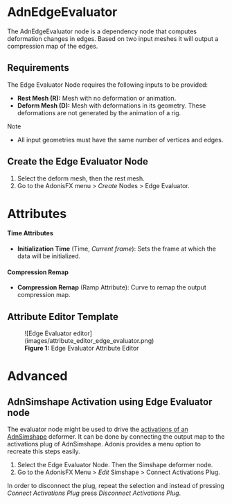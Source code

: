 # AdnEdgeEvaluator

The AdnEdgeEvaluator node is a dependency node that computes deformation changes in edges. Based on two input meshes it will output a compression map of the edges.

## Requirements

The Edge Evaluator Node requires the following inputs to be provided:

  - <b class="mesh_color"> Rest Mesh (R):</b> Mesh with no deformation or animation.
  - <b class="mesh_color"> Deform Mesh (D):</b> Mesh with deformations in its geometry. These deformations are not generated by the animation of a rig.

> [!NOTE]
> - All input geometries must have the same number of vertices and edges.

## Create the Edge Evaluator Node

1. Select the deform mesh, then the rest mesh.
2. Go to the AdonisFX menu > *Create* Nodes > Edge Evaluator.

# Attributes

#### Time Attributes
- **Initialization Time** (Time, *Current frame*): Sets the frame at which the data will be initialized.

#### Compression Remap
- **Compression Remap** (Ramp Attribute): Curve to remap the output compression map.

## Attribute Editor Template

<figure markdown>
  ![Edge Evaluator editor](images/attribute_editor_edge_evaluator.png)
  <figcaption><b>Figure 1:</b> Edge Evaluator Attribute Editor</figcaption>
</figure>

# Advanced

## AdnSimshape Activation using Edge Evaluator node

The evaluator node might be used to drive the [activations of an AdnSimshape](simshape.md#muscle-activations) deformer. It can be done by connecting the output map to the activations plug of AdnSimshape. Adonis provides a menu option to recreate this steps easily.

1. Select the Edge Evaluator Node. Then the Simshape deformer node.
2. Go to the AdonisFX Menu > *Edit* Simshape > Connect Activations Plug.

In order to disconnect the plug, repeat the selection and instead of pressing *Connect Activations Plug* press *Disconnect Activations Plug*.
